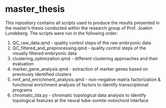 # master_thesis
This repository contains all scripts used to produce the results presented in the master’s thesis conducted within the research group of Prof. Joakim Lundeberg. 
The scripts were run in the following order:

1. QC_raw_data.qmd - quality control steps of the raw embryonic data
2. QC_filtered_and_preprocessing.qmd - quality control steps of the visually filtered embryonic data
3. clustering_optimization.qmd - different clustering approaches and their evaluation
4. marker_gene_analysis.qmd - extraction of marker genes based on previously identified clusters
5. nmf_and_enrichment_analysis.qmd - non-negative matrix factorization & functional enrichment analysis of factors to identify transcriptional programs
6. chromatic_tda.py - chromatic topological data analysis to identify topological features at the neural tube-somite-notochord interface
